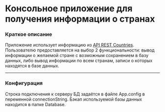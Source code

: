 Консольное приложение для получения информации о странах
=============
### Краткое описание
Приложение использует информацию из [API REST Countries]. Пользователю предоставляется на выбор 2 функциональности: вывод информации о желаемой стране с возможным сохранением в базу данных, либо вывод информации по всем странам, записи о которых находятся в базе данных. 

[API REST Countries]: //restcountries.eu/

---
### Конфигурация
Строка подключения к серверу БД задаётся в файле App.config в переменной connectionString.
Бэкап используемой базы данных находится в папке Database.
